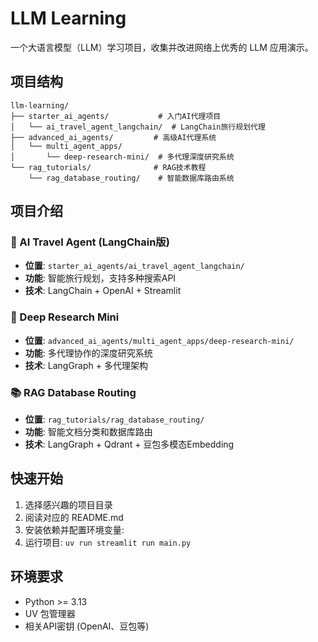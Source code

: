 # LLM Learning

一个大语言模型（LLM）学习项目，收集并改进网络上优秀的 LLM 应用演示。

## 项目结构

```
llm-learning/
├── starter_ai_agents/           # 入门AI代理项目
│   └── ai_travel_agent_langchain/  # LangChain旅行规划代理
├── advanced_ai_agents/         # 高级AI代理系统
│   └── multi_agent_apps/
│       └── deep-research-mini/  # 多代理深度研究系统
└── rag_tutorials/              # RAG技术教程
    └── rag_database_routing/    # 智能数据库路由系统
```

## 项目介绍

### 🚀 AI Travel Agent (LangChain版)
- **位置**: `starter_ai_agents/ai_travel_agent_langchain/`
- **功能**: 智能旅行规划，支持多种搜索API
- **技术**: LangChain + OpenAI + Streamlit

### 🧠 Deep Research Mini 
- **位置**: `advanced_ai_agents/multi_agent_apps/deep-research-mini/`
- **功能**: 多代理协作的深度研究系统
- **技术**: LangGraph + 多代理架构

### 📚 RAG Database Routing
- **位置**: `rag_tutorials/rag_database_routing/`
- **功能**: 智能文档分类和数据库路由
- **技术**: LangGraph + Qdrant + 豆包多模态Embedding

## 快速开始

1. 选择感兴趣的项目目录
2. 阅读对应的 README.md
3. 安装依赖并配置环境变量: 
4. 运行项目: `uv run streamlit run main.py`

## 环境要求

- Python >= 3.13
- UV 包管理器
- 相关API密钥 (OpenAI、豆包等)

